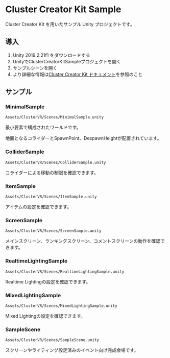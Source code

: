 # Cluster Creator Kit Sample

Cluster Creator Kit を用いたサンプル Unity プロジェクトです。

## 導入

1. Unity 2019.2.21f1 をダウンロードする
2. UnityでClusterCreatorKitSampleプロジェクトを開く
3. サンプルシーンを開く
4. より詳細な情報は[Cluster Creator Kit ドキュメント](https://clustervr.gitbook.io/creatorkit/)を参照のこと

## サンプル

### MinimalSample

`Assets/ClusterVR/Scenes/MinimalSample.unity`

最小要素で構成されたワールドです。

地面となるコライダーとSpawnPoint、DespawnHeightが配置されています。

### ColliderSample

`Assets/ClusterVR/Scenes/ColliderSample.unity`

コライダーによる移動の制限を確認できます。

### ItemSample

`Assets/ClusterVR/Scenes/ItemSample.unity`

アイテムの設定を確認できます。


### ScreenSample

`Assets/ClusterVR/Scenes/ScreenSample.unity`

メインスクリーン、ランキングスクリーン、コメントスクリーンの動作を確認できます。

### RealtimeLightingSample

`Assets/ClusterVR/Scenes/RealtimeLightingSample.unity`

Realtime Lightingの設定を確認できます。

### MixedLightingSample

`Assets/ClusterVR/Scenes/MixedLightingSample.unity`

Mixed Lightingの設定を確認できます。

### SampleScene

`Assets/ClusterVR/Scenes/SampleScene.unity`

スクリーンやライティング設定済みのイベント向け完成会場です。

